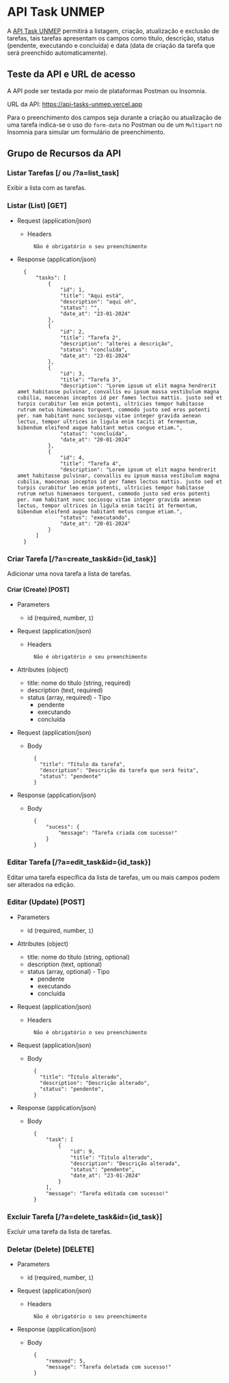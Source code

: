 # API Task UNMEP

A [API Task UNMEP](https://api-tasks-unmep.vercel.app) permitirá a listagem, criação, atualização e exclusão de tarefas, tais tarefas apresentam os campos como titulo, descrição, status (pendente, executando e concluída) e data (data de criação da tarefa que será preenchido automaticamente).

## Teste da API e URL de acesso

A API pode ser testada por meio de plataformas Postman ou Insomnia.

URL da API: https://api-tasks-unmep.vercel.app

Para o preenchimento dos campos seja durante a criação ou atualização de uma tarefa indica-se o uso do ``form-data`` no Postman ou de um ``Multipart`` no Insomnia para simular um formulário de preenchimento.


## Grupo de Recursos da API

### Listar Tarefas [/ ou /?a=list_task]

Exibir a lista com as tarefas.

### Listar (List) [GET]

+ Request (application/json)

    + Headers

            Não é obrigatório o seu preenchimento


+ Response (application/json)

        {
            "tasks": [
                {
                    "id": 1,
                    "title": "Aqui está",
                    "description": "aqui oh",
                    "status": "",
                    "date_at": "23-01-2024"
                },
                {
                    "id": 2,
                    "title": "Tarefa 2",
                    "description": "alterei a descrição",
                    "status": "concluída",
                    "date_at": "23-01-2024"
                },
                {
                    "id": 3,
                    "title": "Tarefa 3",
                    "description": "Lorem ipsum ut elit magna hendrerit amet habitasse pulvinar, convallis eu ipsum massa vestibulum magna cubilia, maecenas inceptos id per fames lectus mattis. justo sed et turpis curabitur leo enim potenti, ultricies tempor habitasse rutrum netus himenaeos torquent, commodo justo sed eros potenti per. nam habitant nunc sociosqu vitae integer gravida aenean lectus, tempor ultrices in ligula enim taciti at fermentum, bibendum eleifend augue habitant metus congue etiam.",
                    "status": "concluída",
                    "date_at": "20-01-2024"
                },
                {
                    "id": 4,
                    "title": "Tarefa 4",
                    "description": "Lorem ipsum ut elit magna hendrerit amet habitasse pulvinar, convallis eu ipsum massa vestibulum magna cubilia, maecenas inceptos id per fames lectus mattis. justo sed et turpis curabitur leo enim potenti, ultricies tempor habitasse rutrum netus himenaeos torquent, commodo justo sed eros potenti per. nam habitant nunc sociosqu vitae integer gravida aenean lectus, tempor ultrices in ligula enim taciti at fermentum, bibendum eleifend augue habitant metus congue etiam.",
                    "status": "executando",
                    "date_at": "20-01-2024"
                }
            ]
        }

### Criar Tarefa [/?a=create_task&id={id_task}]

Adicionar uma nova tarefa a lista de tarefas.

#### Criar (Create) [POST]

+ Parameters
    + id (required, number, `1`)


+ Request (application/json)

    + Headers

            Não é obrigatório o seu preenchimento


+ Attributes (object)

    + title: nome do título (string, required)
    + description (text, required)
    + status (array, required) - Tipo
        + pendente
        + executando
        + concluída


+ Request (application/json)

    + Body

            {
              "title": "Título da tarefa",
              "description": "Descrição da tarefa que será feita",
              "status": "pendente"
            }


+ Response (application/json)

    + Body

            {
                "sucess": {
                    "message": "Tarefa criada com sucesso!"
                } 
            }

### Editar Tarefa [/?a=edit_task&id={id_task}]

Editar uma tarefa específica da lista de tarefas, um ou mais campos podem ser alterados na edição.

### Editar (Update) [POST]

+ Parameters
    + id (required, number, `1`)

+ Attributes (object)

    + title: nome do título (string, optional)
    + description (text, optional)
    + status (array, optional) - Tipo
        + pendente
        + executando
        + concluída

+ Request (application/json)

    + Headers

            Não é obrigatório o seu preenchimento


+ Request (application/json)

    + Body

            {
              "title": "Título alterado",
              "description": "Descrição alterado",
              "status": "pendente",
            }


+ Response (application/json)

    + Body

            {
                "task": [
                    {
                        "id": 9,
                        "title": "Titulo alterado",
                        "description": "Descrição alterada",
                        "status": "pendente",
                        "date_at": "23-01-2024"
                    }
                ],
                "message": "Tarefa editada com sucesso!"
            }

### Excluir Tarefa [/?a=delete_task&id={id_task}]

Excluir uma tarefa da lista de tarefas.

### Deletar (Delete) [DELETE]

+ Parameters
    + id (required, number, `1`)


+ Request (application/json)

    + Headers

            Não é obrigatório o seu preenchimento


+ Response (application/json)

    + Body

            {
                "removed": 5,
                "message": "Tarefa deletada com sucesso!"
            }